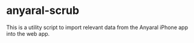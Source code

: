 # anyaral-scrub
This is a utility script to import relevant data from the Anyaral iPhone app into the web app.
